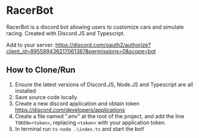 # RacerBot
RacerBot is a discord bot allowing users to customize cars and simulate racing. Created with Discord.JS and Typescript.

Add to your server:
https://discord.com/oauth2/authorize?client_id=895599436217061387&permissions=0&scope=bot

## How to Clone/Run
1. Ensure the latest versions of Discord.JS, Node.JS and Typescript are all installed
3. Save source code locally
4. Create a new discord application and obtain token https://discord.com/developers/applications
5. Create a file named ".env" at the root of the project, and add the line `TOKEN=<token>`, replacing `<token>` with your application token.
6. In terminal run `ts-node .\index.ts` and start the bot!
